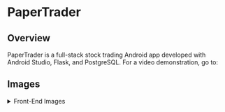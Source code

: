 # PaperTrader

## Overview

PaperTrader is a full-stack stock trading Android app developed with Android Studio, Flask, and PostgreSQL. For a video demonstration, go to:

## Images

<details>
  <summary>Front-End Images</summary><details>
  <img src="images/mainscreen.png" name="Landing Page">
  <img src="images/signin.png" name="Login">
  <img src="images/register.png" name="Register">
  <img src="images/forgotpassword.png" name="Forgot Password">
  <img src="images/market.png" name="Market Tab">
  <img src="images/holdings.png" name="Holdings Tab">
  <img src="images/stockscreen.png" name="Stock Page">
</details>
